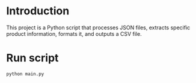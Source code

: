 # Introduction 
This project is a Python script that processes JSON files, extracts specific product information, formats it, and outputs a CSV file.

# Run script
```sh
python main.py